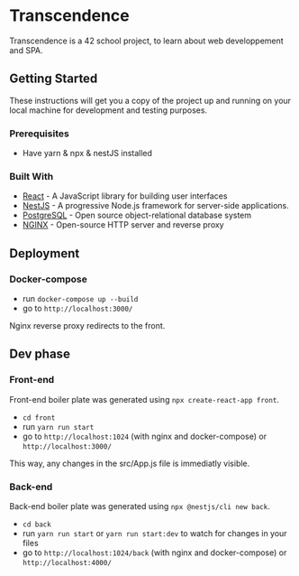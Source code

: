 # Transcendence

Transcendence is a 42 school project, to learn about web developpement and SPA.

## Getting Started

These instructions will get you a copy of the project up and running on your local machine for development and testing purposes.

### Prerequisites

- Have yarn & npx & nestJS installed

### Built With

* [React](https://reactjs.org/) - A JavaScript library for building user interfaces
* [NestJS](https://nestjs.com/) - A progressive Node.js framework for server-side applications.
* [PostgreSQL](https://www.postgresql.org/) - Open source object-relational database system
* [NGINX](https://www.nginx.com/) - Open-source HTTP server and reverse proxy

## Deployment

### Docker-compose

- run `docker-compose up --build`
- go to `http://localhost:3000/`

Nginx reverse proxy redirects to the front.

## Dev phase

### Front-end

Front-end boiler plate was generated using `npx create-react-app front`.
- `cd front`
- run `yarn run start`
- go to `http://localhost:1024` (with nginx and docker-compose) or `http://localhost:3000/`

This way, any changes in the src/App.js file is immediatly visible.

### Back-end

Back-end boiler plate was generated using `npx @nestjs/cli new back`.
- `cd back`
- run `yarn run start` or `yarn run start:dev` to watch for changes in your files
- go to `http://localhost:1024/back` (with nginx and docker-compose) or `http://localhost:4000/`